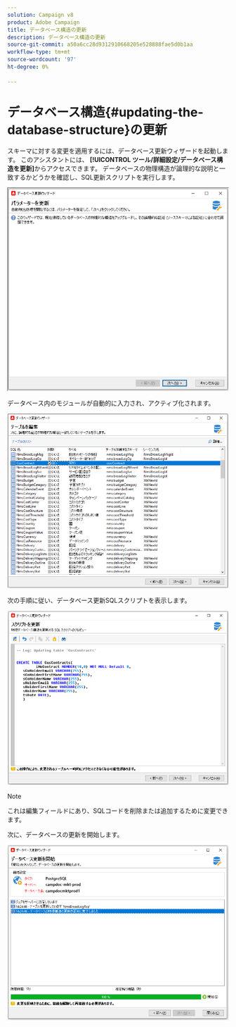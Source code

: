 ```yaml
---
solution: Campaign v8
product: Adobe Campaign
title: データベース構造の更新
description: データベース構造の更新
source-git-commit: a50a6cc28d9312910668205e528888fae5d0b1aa
workflow-type: tm+mt
source-wordcount: '97'
ht-degree: 0%

---
```


# データベース構造{#updating-the-database-structure}の更新

スキーマに対する変更を適用するには、データベース更新ウィザードを起動します。 このアシスタントには、 **[!UICONTROL ツール/詳細設定/データベース構造を更新]**&#x200B;からアクセスできます。 データベースの物理構造が論理的な説明と一致するかどうかを確認し、SQL更新スクリプトを実行します。

![](assets/schema_update.png)

データベース内のモジュールが自動的に入力され、アクティブ化されます。

![](assets/schema_update_select2.png)

次の手順に従い、データベース更新SQLスクリプトを表示します。

![](assets/schema_update2.png)

>[!NOTE]
>
>これは編集フィールドにあり、SQLコードを削除または追加するために変更できます。

次に、データベースの更新を開始します。

![](assets/schema_update3.png)
